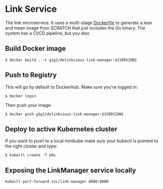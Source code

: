 # Link Service

The link microservice. It uses a multi-stage [Dockerfile](Dockerfile) to generate a lean and mean image from SCRATCH that just includes the Go binary. The system has a CI/CD pipeline, but you also


## Build Docker image

```
$ docker build . -t g1g1/delinkcious-link-manager:${VERSION}
```

## Push to Registry

This will go by default to DockerHub. Make sure you're logged in:

```
$ docker login
```

Then push your image:

```
$ docker push g1g1/delinkcious-link-manager:${VERSION}
```

## Deploy to active Kubernetes cluster

If you want to push to a local minikube make sure your kubectl is pointed to the right cluster and type:

```
$ kubectl create -f k8s
```

## Exposing the LinkManager service locally

```
kubectl port-forward svc/link-manager 8080:8080
```









